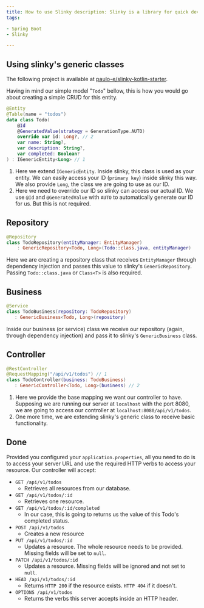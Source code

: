 ```yaml
---
title: How to use Slinky description: Slinky is a library for quick development in Spring Boot. date: "2022-01-09"
tags:

- Spring Boot
- Slinky

---
```


## Using slinky's generic classes

The following project is available at [paulo-e/slinky-kotlin-starter](https://github.com/paulo-e/slinky-kotlin-starter).

Having in mind our simple model "`Todo`" bellow, this is how you would go about creating a simple CRUD for this entity.

```kotlin
@Entity
@Table(name = "todos")
data class Todo(
	@Id
	@GeneratedValue(strategy = GenerationType.AUTO)
	override var id: Long?, // 2
	var name: String?,
	var description: String?,
	var completed: Boolean?
) : IGenericEntity<Long> // 1
```

1. Here we extend `IGenericEntity`. Inside slinky, this class is used as your entity. We can easily access your
   ID (`primary key`) inside slinky this way. We also provide `Long`, the class we are going to use as our ID.
2. Here we need to override our ID so slinky can access our actual ID. We use `@Id` and `@GeneratedValue` with `AUTO` to
   automatically generate our ID for us. But this is not required.

## Repository

```kotlin
@Repository
class TodoRepository(entityManager: EntityManager)
	: GenericRepository<Todo, Long>(Todo::class.java, entityManager)
```

Here we are creating a repository class that receives `EntityManager` through dependency injection and passes this value
to slinky's `GenericRepository`. Passing `Todo::class.java` or `Class<T>` is also required.

## Business

```kotlin
@Service
class TodoBusiness(repository: TodoRepository)
   : GenericBusiness<Todo, Long>(repository)
```

Inside our business (or service) class we receive our repository (again, through dependency injection) and pass it to
slinky's `GenericBusiness` class.

## Controller

```kotlin
@RestController
@RequestMapping("/api/v1/todos") // 1
class TodoController(business: TodoBusiness)
   : GenericController<Todo, Long>(business) // 2
```

1. Here we provide the base mapping we want our controller to have. Supposing we are running our server at `localhost`
   with the port 8080, we are going to access our controller at `localhost:8080/api/v1/todos`.
2. One more time, we are extending slinky's generic class to receive basic functionality.

## Done

Provided you configured your `application.properties`, all you need to do is to access your server URL and use the
required HTTP verbs to access your resource. Our controller will accept:

- `GET /api/v1/todos`
    - Retrieves all resources from our database.
- `GET /api/v1/todos/:id`
    - Retrieves one resource.
- `GET /api/v1/todos/:id/completed`
    - In our case, this is going to returns us the value of this Todo's completed status.
- `POST /api/v1/todos`
    - Creates a new resource
- `PUT /api/v1/todos/:id`
    - Updates a resource. The whole resource needs to be provided. Missing fields will be set to `null`.
- `PATCH /api/v1/todos/:id`
    - Updates a resource. Missing fields will be ignored and not set to `null`.
- `HEAD /api/v1/todos/:id`
    - Returns `HTTP 200` if the resource exists. `HTTP 404` if it doesn't.
- `OPTIONS /api/v1/todos`
    - Returns the verbs this server accepts inside an HTTP header.